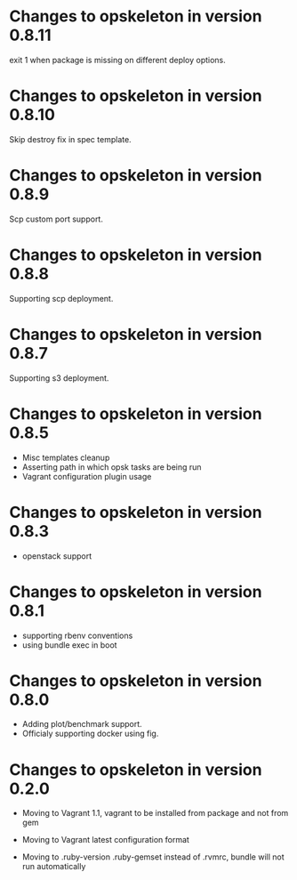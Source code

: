 # Changes to opskeleton in version 0.8.11

exit 1 when package is missing on different deploy options.

# Changes to opskeleton in version 0.8.10 

Skip destroy fix in spec template.

# Changes to opskeleton in version 0.8.9

Scp custom port support.

# Changes to opskeleton in version 0.8.8

Supporting scp deployment.

# Changes to opskeleton in version 0.8.7

Supporting s3 deployment.

# Changes to opskeleton in version 0.8.5

 * Misc templates cleanup
 * Asserting path in which opsk tasks are being run
 * Vagrant configuration plugin usage

# Changes to opskeleton in version 0.8.3

 * openstack support 

# Changes to opskeleton in version 0.8.1
 
 * supporting rbenv conventions
 * using bundle exec in boot
 
# Changes to opskeleton in version 0.8.0

* Adding plot/benchmark support.
* Officialy supporting docker using fig.

# Changes to opskeleton in version 0.2.0

* Moving to Vagrant 1.1, vagrant to be installed from package and not from gem

* Moving to Vagrant latest configuration format

* Moving to .ruby-version .ruby-gemset instead of .rvmrc, bundle will not run automatically
